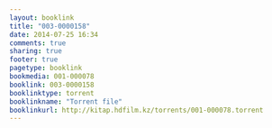 ```yaml
---
layout: booklink
title: "003-0000158"
date: 2014-07-25 16:34
comments: true
sharing: true
footer: true
pagetype: booklink 
bookmedia: 001-000078
booklink: 003-0000158
booklinktype: torrent
booklinkname: "Torrent file"
booklinkurl: http://kitap.hdfilm.kz/torrents/001-000078.torrent
---
```

